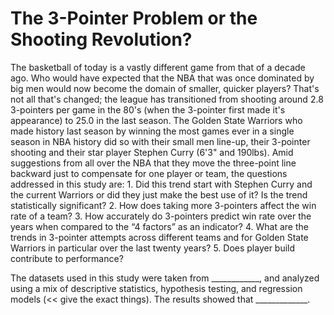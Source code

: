 # The 3-Pointer Problem or the Shooting Revolution?

The basketball of today is a vastly different game from that of a decade ago. Who would have expected that the NBA that was once dominated by big men would now become the domain of smaller, quicker players? That's not all that's changed; the league has transitioned from shooting around 2.8 3-pointers per game in the 80's (when the 3-pointer first made it's appearance) to 25.0 in the last season. The Golden State Warriors who made history last season by winning the most games ever in a single season in NBA history did so with their small men line-up, their 3-pointer shooting and their star player Stephen Curry (6'3" and 190lbs). Amid suggestions from all over the NBA that they move the three-point line backward just to compensate for one player or team, the questions addressed in this study are:
    1. Did this trend start with Stephen Curry and the current Warriors or did they just make the best use of it? Is the trend statistically significant?
    2. How does taking more 3-pointers affect the win rate of a team?
    3. How accurately do 3-pointers predict win rate over the years when compared to the “4 factors” as an indicator?
	4.	What are the trends in 3-pointer attempts across different teams and for Golden State Warriors in particular over the last twenty years?
	5.	Does player build contribute to performance?

The datasets used in this study were taken from ____________, and analyzed using a mix of descriptive statistics, hypothesis testing, and regression models (<< give the exact things). The results showed that _____________.
